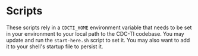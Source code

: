 # Scripts

These scripts rely in a `CDCTI_HOME` environment variable that needs to be set in your environment to your local path to the CDC-TI codebase. You may update and run the `start-here.sh` script to set it. You may also want to add it to your shell's startup file to persist it.
